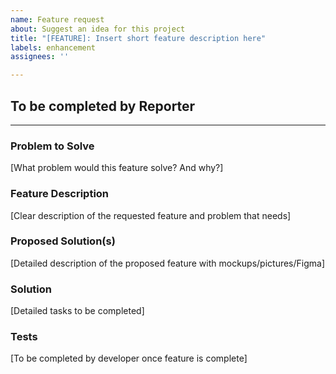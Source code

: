 ```yaml
---
name: Feature request
about: Suggest an idea for this project
title: "[FEATURE]: Insert short feature description here"
labels: enhancement
assignees: ''

---
```


## To be completed by Reporter
-------------------------------------------

### Problem to Solve
[What problem would this feature solve? And why?]

### Feature Description
[Clear description of the requested feature and problem that needs]

### Proposed Solution(s)
[Detailed description of the proposed feature with mockups/pictures/Figma]

### Solution
[Detailed tasks to be completed]

### Tests
[To be completed by developer once feature is complete]
